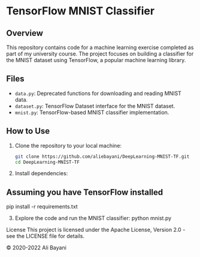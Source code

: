 # TensorFlow MNIST Classifier

## Overview

This repository contains code for a machine learning exercise completed as part of my university course. The project focuses on building a classifier for the MNIST dataset using TensorFlow, a popular machine learning library.

## Files

- `data.py`: Deprecated functions for downloading and reading MNIST data.
- `dataset.py`: TensorFlow Dataset interface for the MNIST dataset.
- `mnist.py`: TensorFlow-based MNIST classifier implementation.

## How to Use

1. Clone the repository to your local machine:

   ```bash
   git clone https://github.com/aliebayani/DeepLearning-MNIST-TF.git
   cd DeepLearning-MNIST-TF

2. Install dependencies:
## Assuming you have TensorFlow installed
pip install -r requirements.txt

3. Explore the code and run the MNIST classifier:
   python mnist.py

License
This project is licensed under the Apache License, Version 2.0 - see the LICENSE file for details.

© 2020-2022 Ali Bayani
